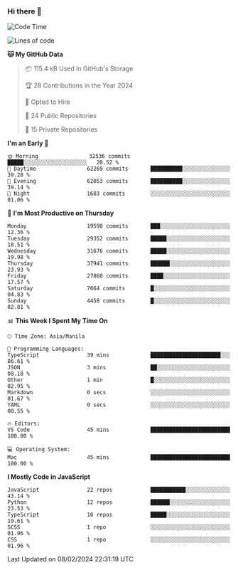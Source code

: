 ### Hi there 👋

<!--START_SECTION:waka-->
![Code Time](http://img.shields.io/badge/Code%20Time-552%20hrs%2018%20mins-blue)

![Lines of code](https://img.shields.io/badge/From%20Hello%20World%20I%27ve%20Written-63.1%20million%20lines%20of%20code-blue)

**🐱 My GitHub Data** 

> 📦 115.4 kB Used in GitHub's Storage 
 > 
> 🏆 28 Contributions in the Year 2024
 > 
> 💼 Opted to Hire
 > 
> 📜 24 Public Repositories 
 > 
> 🔑 15 Private Repositories 
 > 
**I'm an Early 🐤** 

```text
🌞 Morning                32536 commits       █████░░░░░░░░░░░░░░░░░░░░   20.52 % 
🌆 Daytime                62269 commits       ██████████░░░░░░░░░░░░░░░   39.28 % 
🌃 Evening                62053 commits       ██████████░░░░░░░░░░░░░░░   39.14 % 
🌙 Night                  1683 commits        ░░░░░░░░░░░░░░░░░░░░░░░░░   01.06 % 
```
📅 **I'm Most Productive on Thursday** 

```text
Monday                   19590 commits       ███░░░░░░░░░░░░░░░░░░░░░░   12.36 % 
Tuesday                  29352 commits       █████░░░░░░░░░░░░░░░░░░░░   18.51 % 
Wednesday                31676 commits       █████░░░░░░░░░░░░░░░░░░░░   19.98 % 
Thursday                 37941 commits       ██████░░░░░░░░░░░░░░░░░░░   23.93 % 
Friday                   27860 commits       ████░░░░░░░░░░░░░░░░░░░░░   17.57 % 
Saturday                 7664 commits        █░░░░░░░░░░░░░░░░░░░░░░░░   04.83 % 
Sunday                   4458 commits        █░░░░░░░░░░░░░░░░░░░░░░░░   02.81 % 
```


📊 **This Week I Spent My Time On** 

```text
🕑︎ Time Zone: Asia/Manila

💬 Programming Languages: 
TypeScript               39 mins             ██████████████████████░░░   86.61 % 
JSON                     3 mins              ██░░░░░░░░░░░░░░░░░░░░░░░   08.18 % 
Other                    1 min               █░░░░░░░░░░░░░░░░░░░░░░░░   02.95 % 
Markdown                 0 secs              ░░░░░░░░░░░░░░░░░░░░░░░░░   01.67 % 
YAML                     0 secs              ░░░░░░░░░░░░░░░░░░░░░░░░░   00.55 % 

🔥 Editors: 
VS Code                  45 mins             █████████████████████████   100.00 % 

💻 Operating System: 
Mac                      45 mins             █████████████████████████   100.00 % 
```

**I Mostly Code in JavaScript** 

```text
JavaScript               22 repos            ███████████░░░░░░░░░░░░░░   43.14 % 
Python                   12 repos            ██████░░░░░░░░░░░░░░░░░░░   23.53 % 
TypeScript               10 repos            █████░░░░░░░░░░░░░░░░░░░░   19.61 % 
SCSS                     1 repo              ░░░░░░░░░░░░░░░░░░░░░░░░░   01.96 % 
CSS                      1 repo              ░░░░░░░░░░░░░░░░░░░░░░░░░   01.96 % 
```




 Last Updated on 08/02/2024 22:31:19 UTC
<!--END_SECTION:waka-->
